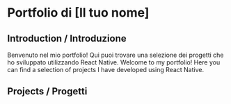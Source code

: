 # Portfolio di [Il tuo nome]

## Introduction / Introduzione

Benvenuto nel mio portfolio! Qui puoi trovare una selezione dei progetti che ho sviluppato utilizzando React Native.
Welcome to my portfolio! Here you can find a selection of projects I have developed using React Native.

## Projects / Progetti
